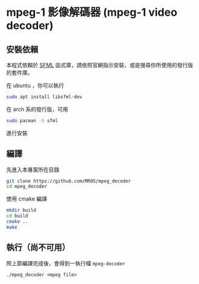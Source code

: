 # mpeg-1 影像解碼器 (mpeg-1 video decoder)

## 安裝依賴

本程式依賴於 [SFML](https://www.sfml-dev.org) 函式庫，請依照官網指示安裝，或是搜尋你所使用的發行版的套件庫。

在 ubuntu ，你可以執行

``` sh
sudo apt install libsfml-dev
```

在 arch 系的發行版，可用

``` sh
sudo pacman -S sfml
```

進行安裝

## 編譯

先進入本專案所在目錄

``` sh
git clone https://github.com/MROS/mpeg_decoder
cd mpeg_decoder
```

使用 cmake 編譯
``` sh
mkdir build
cd build
cmake ..
make
```

## 執行（尚不可用）

照上節編譯完成後，會得到一執行檔 `mpeg-decoder`

```
./mpeg_decoder <mpeg file>
```